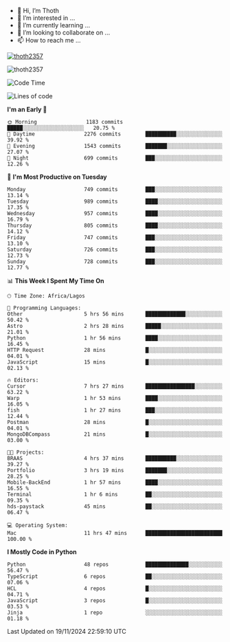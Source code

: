 <!---
thoth2357/thoth2357 is a ✨ special ✨ repository because its `README.md` (this file) appears on your GitHub profile.
You can click the Preview link to take a look at your changes.
--->

- 👋 Hi, I’m Thoth
- 👀 I’m interested in ...
- 🌱 I’m currently learning ...
- 💞️ I’m looking to collaborate on ...
- 📫 How to reach me ...


<p align="left"> <a href="https://github.com/ryo-ma/github-profile-trophy"><img src="https://github-profile-trophy.vercel.app/?username=thoth2357&theme=gruvbox&no-bg=true&no-frame=false&title=MultiLanguage,Commits,Repositories,Stars,Followers,PullRequest,Reviews,Issues" alt="thoth2357" /></a> </p>

<p align="left"> <img src="https://komarev.com/ghpvc/?username=thoth2357&label=Profile%20views&color=0e75b6&style=flat" alt="thoth2357" /> </p>

<!--START_SECTION:waka-->
![Code Time](http://img.shields.io/badge/Code%20Time-3%2C403%20hrs%201%20min-blue)

![Lines of code](https://img.shields.io/badge/From%20Hello%20World%20I%27ve%20Written-30.4%20million%20lines%20of%20code-blue)

**I'm an Early 🐤** 

```text
🌞 Morning                1183 commits        █████░░░░░░░░░░░░░░░░░░░░   20.75 % 
🌆 Daytime                2276 commits        ██████████░░░░░░░░░░░░░░░   39.92 % 
🌃 Evening                1543 commits        ███████░░░░░░░░░░░░░░░░░░   27.07 % 
🌙 Night                  699 commits         ███░░░░░░░░░░░░░░░░░░░░░░   12.26 % 
```
📅 **I'm Most Productive on Tuesday** 

```text
Monday                   749 commits         ███░░░░░░░░░░░░░░░░░░░░░░   13.14 % 
Tuesday                  989 commits         ████░░░░░░░░░░░░░░░░░░░░░   17.35 % 
Wednesday                957 commits         ████░░░░░░░░░░░░░░░░░░░░░   16.79 % 
Thursday                 805 commits         ████░░░░░░░░░░░░░░░░░░░░░   14.12 % 
Friday                   747 commits         ███░░░░░░░░░░░░░░░░░░░░░░   13.10 % 
Saturday                 726 commits         ███░░░░░░░░░░░░░░░░░░░░░░   12.73 % 
Sunday                   728 commits         ███░░░░░░░░░░░░░░░░░░░░░░   12.77 % 
```


📊 **This Week I Spent My Time On** 

```text
🕑︎ Time Zone: Africa/Lagos

💬 Programming Languages: 
Other                    5 hrs 56 mins       █████████████░░░░░░░░░░░░   50.42 % 
Astro                    2 hrs 28 mins       █████░░░░░░░░░░░░░░░░░░░░   21.01 % 
Python                   1 hr 56 mins        ████░░░░░░░░░░░░░░░░░░░░░   16.45 % 
HTTP Request             28 mins             █░░░░░░░░░░░░░░░░░░░░░░░░   04.01 % 
JavaScript               15 mins             █░░░░░░░░░░░░░░░░░░░░░░░░   02.13 % 

🔥 Editors: 
Cursor                   7 hrs 27 mins       ████████████████░░░░░░░░░   63.22 % 
Warp                     1 hr 53 mins        ████░░░░░░░░░░░░░░░░░░░░░   16.05 % 
fish                     1 hr 27 mins        ███░░░░░░░░░░░░░░░░░░░░░░   12.44 % 
Postman                  28 mins             █░░░░░░░░░░░░░░░░░░░░░░░░   04.01 % 
MongoDBCompass           21 mins             █░░░░░░░░░░░░░░░░░░░░░░░░   03.00 % 

🐱‍💻 Projects: 
BRAAS                    4 hrs 37 mins       ██████████░░░░░░░░░░░░░░░   39.27 % 
Portfolio                3 hrs 19 mins       ███████░░░░░░░░░░░░░░░░░░   28.25 % 
Mobile-BackEnd           1 hr 57 mins        ████░░░░░░░░░░░░░░░░░░░░░   16.55 % 
Terminal                 1 hr 6 mins         ██░░░░░░░░░░░░░░░░░░░░░░░   09.35 % 
hds-paystack             45 mins             ██░░░░░░░░░░░░░░░░░░░░░░░   06.47 % 

💻 Operating System: 
Mac                      11 hrs 47 mins      █████████████████████████   100.00 % 
```

**I Mostly Code in Python** 

```text
Python                   48 repos            ██████████████░░░░░░░░░░░   56.47 % 
TypeScript               6 repos             ██░░░░░░░░░░░░░░░░░░░░░░░   07.06 % 
HCL                      4 repos             █░░░░░░░░░░░░░░░░░░░░░░░░   04.71 % 
JavaScript               3 repos             █░░░░░░░░░░░░░░░░░░░░░░░░   03.53 % 
Jinja                    1 repo              ░░░░░░░░░░░░░░░░░░░░░░░░░   01.18 % 
```




 Last Updated on 19/11/2024 22:59:10 UTC
<!--END_SECTION:waka-->
<!--![](http://github-profile-summary-cards.vercel.app/api/cards/profile-details?username=thoth2357&theme=2077)

![](http://github-profile-summary-cards.vercel.app/api/cards/stats?username=thoth2357&theme=2077)![](http://github-profile-summary-cards.vercel.app/api/cards/productive-time?username=thoth2357&theme=2077&utcOffset=8) -->

